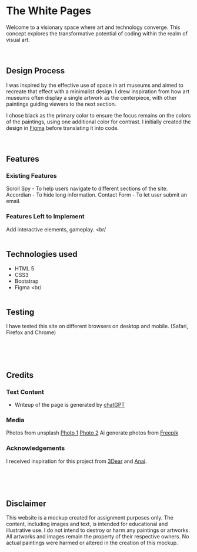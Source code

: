 # The White Pages
Welcome to a visionary space where art and technology converge. This concept explores the transformative potential of coding within the realm of visual art.
<br/><br/><br/>

## Design Process
I was inspired by the effective use of space in art museums and aimed to recreate that effect with a minimalist design. I drew inspiration from how art museums often display a single artwork as the centerpiece, with other paintings guiding viewers to the next section. 

I chose black as the primary color to ensure the focus remains on the colors of the paintings, using one additional color for contrast. I initially created the design in [Figma](https://www.figma.com/proto/hEFzUug7bx6ODKx8qU0Y6S/Portfoilo?node-id=5-2&t=uAGAgzxvSODTRBLf-1) before translating it into code.
<br/><br/><br/>

## Features

### Existing Features
Scroll Spy -  To help users navigate to different sections of the site.
Accordian - To hide long information.
Contact Form - To let user submit an email. 

### Features Left to Implement
Add interactive elements, gameplay.
<br/<br/><br/>

## Technologies used
- HTML 5
- CSS3
- Bootstrap
- Figma
<br/<br/><br/>

## Testing
I have tested this site on different browsers on desktop and mobile. (Safari, Firefox and Chrome)

<br/><br/><br/>

## Credits

### Text Content
- Writeup of the page is generated by [chatGPT](https://chat.openai.com/)

### Media
Photos from unsplash
[Photo 1](https://unsplash.com/photos/woman-wearing-white-headdress-while-holding-blue-bowl-painting-Kv1hYl9LlxU)
[Photo 2](https://unsplash.com/photos/woman-in-blue-bikini-bottom-lying-on-blue-textile-jaWqPEPemvU)
Ai generate photos from [Freepik](https://www.freepik.com/)

### Acknowledgements
I received inspiration for this project from [3Dear](https://www.3dear.se/) and [Anai](https://anaiwood.com/en).

<br/><br/><br/>

## Disclaimer
This website is a mockup created for assignment purposes only. The content, including images and text, is intended for educational and illustrative use. I do not intend to destroy or harm any paintings or artworks. All artworks and images remain the property of their respective owners. No actual paintings were harmed or altered in the creation of this mockup.
